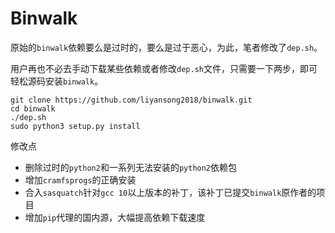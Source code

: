 # Binwalk

原始的`binwalk`依赖要么是过时的，要么是过于恶心，为此，笔者修改了`dep.sh`。

用户再也不必去手动下载某些依赖或者修改`dep.sh`文件，只需要一下两步，即可轻松源码安装`binwalk`。
```
git clone https://github.com/liyansong2018/binwalk.git
cd binwalk
./dep.sh
sudo python3 setup.py install
```

修改点
- 删除过时的`python2`和一系列无法安装的`python2`依赖包
- 增加`cramfsprogs`的正确安装
- 合入`sasquatch`针对`gcc 10`以上版本的补丁，该补丁已提交`binwalk`原作者的项目
- 增加`pip`代理的国内源，大幅提高依赖下载速度
